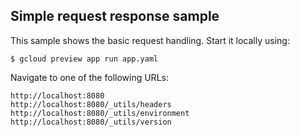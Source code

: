 Simple request response sample
------------------------------
This sample shows the basic request handling. Start it locally using:

    $ gcloud preview app run app.yaml

Navigate to one of the following URLs:

    http://localhost:8080
    http://localhost:8080/_utils/headers
    http://localhost:8080/_utils/environment
    http://localhost:8080/_utils/version

